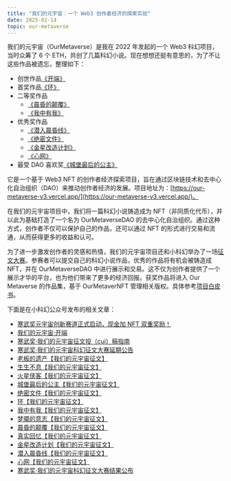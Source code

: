```yaml
---
title: "我们的元宇宙：一个 Web3 创作者经济的探索实验"
date: 2025-02-14
topic: our-metaverse
---
```


我们的元宇宙（OurMetaverse）是我在 2022 年发起的一个 Web3 科幻项目，当时众筹了 6 个 ETH，共创了几篇科幻小说。现在想想还挺有意思的，为了不让这些作品被遗忘，整理如下：

- 创世作品[《开端》](/2022/开端)
- 首奖作品[《环》](/2023/环【我们的元宇宙征文】)
- 二等奖作品
  - [《晨昏的颠覆》](/2023/晨昏的颠覆【我们的元宇宙征文】)
  - [《我中有我》](/2023/我中有我【我们的元宇宙征文】)
- 优秀奖作品
  - [《潜入晨昏线》](/2023/潜入晨昏线【我们的元宇宙征文】)
  - [《绝密文件》](/2023/绝密文件【我们的元宇宙征文】)
  - [《金星改造计划》](/2023/金星改造计划【我们的元宇宙征文】)
  - [《心网》](/2023/心网【我们的元宇宙征文】)
- 最受 DAO 喜欢奖[《城堡最后的公主》](/2023/城堡最后的公主【我们的元宇宙征文】)

它是一个基于 Web3 NFT 的创作者经济探索项目，旨在通过区块链技术和去中心化自治组织（DAO）来推动创作者经济的发展。项目地址为：[https://our-metaverse-v3.vercel.app/](https://our-metaverse-v3.vercel.app/)。

在我们的元宇宙项目中，我们将一篇科幻小说铸造成为 NFT（非同质化代币），并以此为基础打造了一个名为 OurMetaverseDAO 的去中心化自治组织。通过这种方式，创作者不仅可以保护自己的作品，还可以通过 NFT 的形式进行交易和流通，从而获得更多的收益和认可。

为了进一步激发创作者的灵感和热情，我们的元宇宙项目还和小科幻举办了一场[征文大赛](https://mp.weixin.qq.com/s/mDBhtfi6oSn6gmJLZL5fQg)。参赛者可以提交自己的科幻小说作品，优秀的作品将有机会被铸造成 NFT，并在 OurMetaverseDAO 中进行展示和交易。这不仅为创作者提供了一个展示才华的平台，也为他们带来了更多的经济回报。获奖作品将进入 Our Metaverse 的作品集，基于 OurMetaverNFT 管理相关版权。具体参考[项目白皮书](https://our-metaverse-v3.vercel.app/whitepaper)。

下面是在小科幻公众号发布的相关文章：

- [寒武奖元宇宙创新赛道正式启动，现金加 NFT 双重奖励！](http://mp.weixin.qq.com/s?__biz=MzA3ODc2NjQzOA==&mid=2452010697&idx=1&sn=ff9ed2f4ed6b11f61e3d6c30f1ed97b0&chksm=886fdec0bf1857d605708efffd55578b4a5341ec72fa8a3798799ac82107eb60fb1f50985ac7#rd)
- [我们的元宇宙·开端](http://mp.weixin.qq.com/s?__biz=MzA3ODc2NjQzOA==&mid=2452010697&idx=2&sn=224606c1544371f85767b0c739793c54&chksm=886fdec0bf1857d6050e7eb07d6d38bac58d493f616beecd9e56b900ff1e4e08d3fba5b0c891#rd)
- [寒武奖·我们的元宇宙征文投（cui）稿指南](http://mp.weixin.qq.com/s?__biz=MzA3ODc2NjQzOA==&mid=2452011072&idx=1&sn=b9ddfe67ed3c32cbe3d8ac3f5791a613&chksm=886fd049bf18595f38642cdc1064c5add2f749a278d98b399b5e01b71a4ccbb6dd12632fbeef#rd)
- [寒武奖·我们的元宇宙科幻征文大赛延期公告](http://mp.weixin.qq.com/s?__biz=MzA3ODc2NjQzOA==&mid=2452011112&idx=1&sn=85e15d811460abb12f3a0b4a3cd8e133&chksm=886fd061bf18597754330425286b77003f6e5f9008ddf8e5c098c6b93e1ed36cf50d58d9df53#rd)
- [老板的遗产【我们的元宇宙征文】](http://mp.weixin.qq.com/s?__biz=MzA3ODc2NjQzOA==&mid=2452011085&idx=1&sn=68e251702ee04b145acd94e8aa52e73f&chksm=886fd044bf1859529e4683d1c2f634dd95057bb3fbf020ad213fd52f7b48adc149d69d7e05df#rd)
- [生生不息【我们的元宇宙征文】](http://mp.weixin.qq.com/s?__biz=MzA3ODc2NjQzOA==&mid=2452011142&idx=1&sn=66321dac39f0e83fef84179919eab479&chksm=886fd08fbf185999f10ee7c4aa5fb3becd7f2d6e064a1ce96169488723cb05f8440d39a35ec5#rd)
- [火星侠客【我们的元宇宙征文】](http://mp.weixin.qq.com/s?__biz=MzA3ODc2NjQzOA==&mid=2452011150&idx=1&sn=f9a561d840caee3fca8519d6996de9bd&chksm=886fd087bf18599179a445ceb329c415c1f40dc0e5848c5ecf8bc40e9fbe9baad5caef3f7454#rd)
- [城堡最后的公主【我们的元宇宙征文】](http://mp.weixin.qq.com/s?__biz=MzA3ODc2NjQzOA==&mid=2452011180&idx=1&sn=071c3718dedbc255e060eeb1858f9e7c&chksm=886fd0a5bf1859b393fc4ddf825b4355a9bce89119c1f7a025737d07ee2bbe5afc6f72257633#rd)
- [绝密文件【我们的元宇宙征文】](http://mp.weixin.qq.com/s?__biz=MzA3ODc2NjQzOA==&mid=2452011192&idx=1&sn=cbaa68516623ea76101e65a1e24962ea&chksm=886fd0b1bf1859a756e7ecc461c1ff2383200477406e5993d11005b0c0d846d79c4b03634b08#rd)
- [环【我们的元宇宙征文】](http://mp.weixin.qq.com/s?__biz=MzA3ODc2NjQzOA==&mid=2452011252&idx=1&sn=dbbfbc5889cdaf668e1704f4271d99fb&chksm=886fd0fdbf1859eb9da973a5b1420f91bb3775a145a1eb27003dc53245b170c0c809ba6f7ac9#rd)
- [我中有我【我们的元宇宙征文】](http://mp.weixin.qq.com/s?__biz=MzA3ODc2NjQzOA==&mid=2452011266&idx=2&sn=66507fe2d3409630ec07969a9d374400&chksm=886fd10bbf18581db1b62c833a6cf93816a143b99e523f7a162c3b82a24f56516ed7c05ad644#rd)
- [梦魇的意志【我们的元宇宙征文】](http://mp.weixin.qq.com/s?__biz=MzA3ODc2NjQzOA==&mid=2452011266&idx=1&sn=35d942e50630a8b1e317b3ed1e2e8442&chksm=886fd10bbf18581d96c0bfbcb98f79a5818f80176b96d9ac9078541fee1459e067a309bcae42#rd)
- [晨昏的颠覆【我们的元宇宙征文】](http://mp.weixin.qq.com/s?__biz=MzA3ODc2NjQzOA==&mid=2452011274&idx=1&sn=122ba175e17e33a6377b49a1941e52dd&chksm=886fd103bf1858151918b6bbda4deb21ed97ec96c9cd137147ab05861da7ab93f59a3d66eedb#rd)
- [真实回忆【我们的元宇宙征文】](http://mp.weixin.qq.com/s?__biz=MzA3ODc2NjQzOA==&mid=2452011290&idx=2&sn=55b9da563a9e48c362770614d1d9cf9d&chksm=886fd113bf1858058f76250f6cf7b991cf96e9f3c9ae6333660228de7746e1565badbf735c1d#rd)
- [金星改造计划【我们的元宇宙征文】](http://mp.weixin.qq.com/s?__biz=MzA3ODc2NjQzOA==&mid=2452011290&idx=1&sn=82311f45303439f12a233315d2da9507&chksm=886fd113bf185805436d74a8852499f2beff77e53a81c58f7d5d8bdacf651e9a6a4e7c2483ce#rd)
- [潜入晨昏线【我们的元宇宙征文】](http://mp.weixin.qq.com/s?__biz=MzA3ODc2NjQzOA==&mid=2452011298&idx=1&sn=ec27581fd7fc4c304849fb1478a0020c&chksm=886fd12bbf18583d38b4f7cc6638302e325a3d5243118eb01cca6449d05f8b74789affa39640#rd)
- [心网【我们的元宇宙征文】](http://mp.weixin.qq.com/s?__biz=MzA3ODc2NjQzOA==&mid=2452011306&idx=1&sn=839fe211c65c195f260fc6034c4bf0db&chksm=886fd123bf185835256a1e6376910f9218f86f81f01772d9a27f8bc21912f9a927f5bf67baaf#rd)
- [寒武奖·我们的元宇宙科幻征文大赛结果公布](http://mp.weixin.qq.com/s?__biz=MzA3ODc2NjQzOA==&mid=2452011382&idx=1&sn=291fe23520b0bc6a38cb9617593b74e3&chksm=886fd17fbf185869b2b66a92beebb7f9d5e171a8477cc9075411e88725ac64c5061ec7f7e86e#rd)
